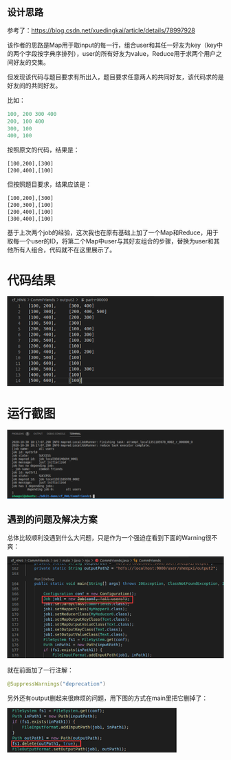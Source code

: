 ## 设计思路

参考了：https://blog.csdn.net/xuedingkai/article/details/78997928

该作者的思路是Map用于取input的每一行，组合user和其任一好友为key（key中的两个字段按字典序排列），user的所有好友为value，Reduce用于求两个用户之间好友的交集。

但发现该代码与题目要求有所出入，题目要求任意两人的共同好友，该代码求的是好友间的共同好友。

比如：

```java
100, 200 300 400
200, 100 400
300, 100
400, 100
```

按照原文的代码，结果是：

```
[100,200],[300]
[200,400],[100]
```

但按照题目要求，结果应该是：

```
[100,200],[300]
[200,300],[100]
[200,400],[100]
[300,400],[100]
```

基于上次两个job的经验，这次我也在原有基础上加了一个Map和Reduce，用于取每一个user的ID，将第二个Map中user与其好友组合的步骤，替换为user和其他所有人组合，代码就不在这里展示了。



# 代码结果

<img src="https://github.com/SheepXI/FBDP_2020Fall_171840013/blob/main/images/image-20201031011310426.png" alt="image-20201031011310426" style="zoom:75%;" />


# 运行截图

![image-20201031011811550](images\image-20201031011811550.png)



## 遇到的问题及解决方案

总体比较顺利没遇到什么大问题，只是作为一个强迫症看到下面的Warning很不爽：

<img src="images\image-20201031012105468.png" alt="image-20201031012105468" style="zoom:67%;" />

就在前面加了一行注解：

```java
@SuppressWarnings("deprecation")
```

另外还有output删起来很麻烦的问题，用下图的方式在main里把它删掉了：

<img src="images\image-20201031012325567.png" alt="image-20201031012325567" style="zoom:67%;" />
